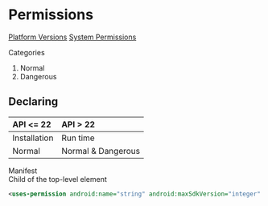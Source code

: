# Permissions
[Platform Versions](https://developer.android.com/about/dashboards/index.html#Platform)
[System Permissions](https://developer.android.com/guide/topics/permissions/requesting.html)

Categories
1. Normal
2. Dangerous

## Declaring
| API <= 22 | API > 22 |
| :------------- | :------------- |
| Installation | Run time |
| Normal | Normal & Dangerous |

Manifest  
Child of the top-level <manifest> element    
```xml
<uses-permission android:name="string" android:maxSdkVersion="integer" />
```  
